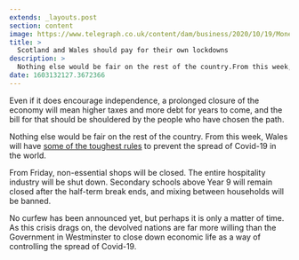 ```yaml
--- 
extends: _layouts.post 
section: content 
image: https://www.telegraph.co.uk/content/dam/business/2020/10/19/Money-and-chains_trans_NvBQzQNjv4BqVe9MDyUguKJ6jHXM6y_WU5Ati8lfakIPVnFiZKbz3Bo.jpg?impolicy=logo-overlay 
title: > 
  Scotland and Wales should pay for their own lockdowns 
description: > 
  Nothing else would be fair on the rest of the country.From this week, Wales will have some of the toughest rules to prevent the spread of Covid-19 in the world.Secondary schools above Year 9 will remain closed after the half-term break ends, and mixing between households will be banned.No curfew has been announced yet, but perhaps it is only a matter of time.As this crisis drags on, the devolved nations are far more willing than the Government in Westminster to close down economic life as a way of controlling the spread of Covid-19. 
date: 1603132127.3672366 
--- 
```

<div><p>Even if it does encourage independence, a prolonged closure of the economy will mean higher taxes and more debt for years to come, and the bill for that should be shouldered by the people who have chosen the path.</p>
<p>Nothing else would be fair on the rest of the country. From this week, Wales will have <a href="https://www.telegraph.co.uk/news/0/wales-lockdown-fire-break-latest-local-rules-welsh-restrictions/">some of the toughest rules</a> to prevent the spread of Covid-19 in the world.</p>
<p>From Friday, non-essential shops will be closed. The entire hospitality industry will be shut down. Secondary schools above Year 9 will remain closed after the half-term break ends, and mixing between households will be banned.</p>
<p>No curfew has been announced yet, but perhaps it is only a matter of time. As this crisis drags on, the devolved nations are far more willing than the Government in Westminster to close down economic life as a way of controlling the spread of Covid-19.</p>
</div>